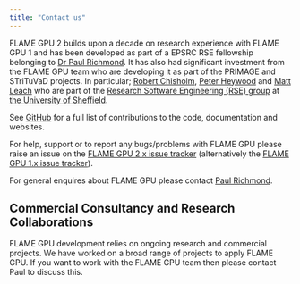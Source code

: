 ```yaml
---
title: "Contact us"
---
```


FLAME GPU 2 builds upon a decade on research experience with FLAME GPU 1 and has been developed as part of a EPSRC RSE fellowship belonging to [Dr Paul Richmond](http://paulrichmond.shef.ac.uk/). 
It has also had significant investment from the FLAME GPU team who are developing it as part of the PRIMAGE and STriTuVaD projects. 
In particular; [Robert Chisholm](https://github.com/robadob), [Peter Heywood](https://github.com/ptheywood) and [Matt Leach](https://github.com/mileach) who are part of the [Research Software Engineering (RSE) group](https://rse.shef.ac.uk/) at [the University of Sheffield](https://shef.ac.uk). 

See [GitHub](https://github.com/FLAMEGPU) for a full list of contributions to the code, documentation and websites.

For help, support or to report any bugs/problems with FLAME GPU please raise an issue on the [FLAME GPU 2.x issue tracker](https://github.com/FLAMEGPU/FLAMEGPU2/issues) (alternatively the [FLAME GPU 1.x issue tracker](https://github.com/FLAMEGPU/FLAMEGPU/issues/)).

For general enquires about FLAME GPU please contact [Paul Richmond](http://paulrichmond.shef.ac.uk/).


## Commercial Consultancy and Research Collaborations

FLAME GPU development relies on ongoing research and commercial projects. 
We have worked on a broad range of projects to apply FLAME GPU. 
If you want to work with the FLAME GPU team then please contact Paul to discuss this.
